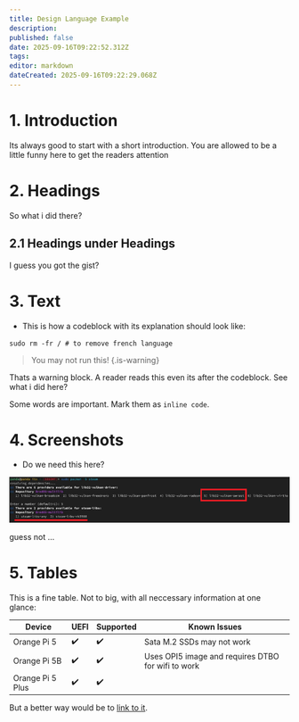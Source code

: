 ```yaml
---
title: Design Language Example
description: 
published: false
date: 2025-09-16T09:22:52.312Z
tags: 
editor: markdown
dateCreated: 2025-09-16T09:22:29.068Z
---
```


# 1. Introduction

Its always good to start with a short introduction. You are allowed to be a little funny here to get the readers attention

# 2. Headings
So what i did there?

## 2.1 Headings under Headings
I guess you got the gist?

# 3. Text

- This is how a codeblock with its explanation should look like:

```
sudo rm -fr / # to remove french language
```

> You may not run this!
{.is-warning}

Thats a warning block. A reader reads this even its after the codeblock. See what i did here?

Some words are important. Mark them as `inline code`.

# 4. Screenshots

- Do we need this here?

![steam_libs_selection.png](/steam_libs_selection.png)

guess not ...

# 5. Tables

This is a fine table. Not to big, with all neccessary information at one glance:

| Device            | UEFI  | Supported | Known Issues |
|-------------------|-------|-----------|--------------|
| Orange Pi 5       |  ✔️    | ✔️        | Sata M.2 SSDs may not work|
| Orange Pi 5B      | ✔️     | ✔️        |Uses OPI5 image and requires DTBO for wifi to work|
| Orange Pi 5 Plus  | ✔️     | ✔️        |              |

But a better way would be to [link to it](/en/orangepi-5).
